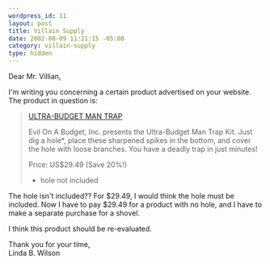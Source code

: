 ```yaml
--- 
wordpress_id: 11
layout: post
title: Villain Supply
date: 2002-08-09 11:21:15 -05:00
category: villain-supply
type: hidden
---
```

Dear Mr. Villian,

I'm writing you concerning a certain product advertised on your website.
The product in question is:

<blockquote><a href="http://web.archive.org/web/20020802142904/http://www.villainsupply.com/traps.html">ULTRA-BUDGET MAN TRAP</a>

Evil On A Budget, Inc. presents the Ultra-Budget Man Trap Kit. Just
dig a hole*, place these sharpened spikes in the bottom, and cover the hole
with loose branches. You have a deadly trap in just minutes!

Price: US$29.49 (Save 20%!)
* hole not included
</blockquote>

The hole isn't included?? For $29.49, I would think the hole must be included. Now I have to pay $29.49 for a product with no hole, and I have to make a separate purchase for a shovel.

I think this product should be re-evaluated.

Thank you for your time,  
Linda B. Wilson
